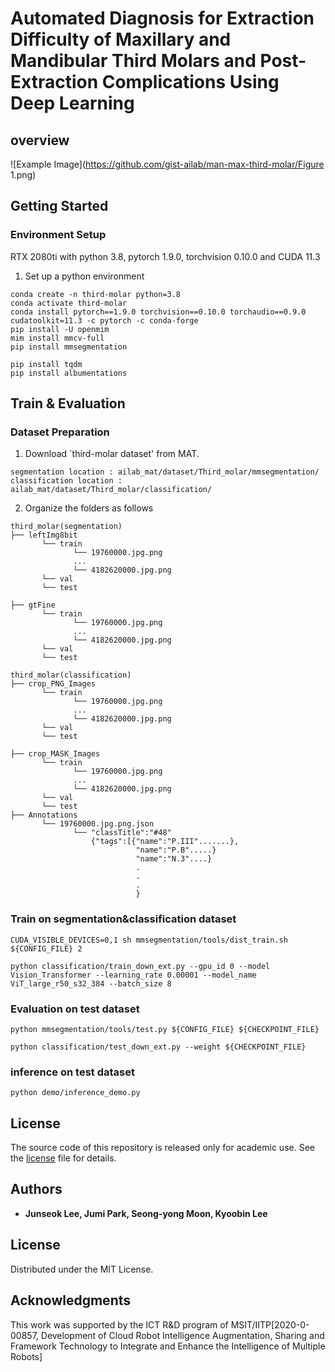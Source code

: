 # Automated Diagnosis for Extraction Difficulty of Maxillary and Mandibular Third Molars and Post-Extraction Complications Using Deep Learning

## overview

![Example Image](https://github.com/gist-ailab/man-max-third-molar/Figure 1.png)

## Getting Started

### Environment Setup

RTX 2080ti with python 3.8, pytorch 1.9.0, torchvision 0.10.0 and CUDA 11.3


1. Set up a python environment
```
conda create -n third-molar python=3.8
conda activate third-molar
conda install pytorch==1.9.0 torchvision==0.10.0 torchaudio==0.9.0 cudatoolkit=11.3 -c pytorch -c conda-forge
pip install -U openmim
mim install mmcv-full
pip install mmsegmentation

pip install tqdm
pip install albumentations
```

## Train & Evaluation

### Dataset Preparation
1. Download `third-molar dataset' from MAT.
```
segmentation location : ailab_mat/dataset/Third_molar/mmsegmentation/
classification location : ailab_mat/dataset/Third_molar/classification/
```

2. Organize the folders as follows
```
third_molar(segmentation)
├── leftImg8bit
       └── train
              └── 19760000.jpg.png
              ...
              └── 4182620000.jpg.png
       └── val
       └── test

├── gtFine
       └── train
              └── 19760000.jpg.png
              ...
              └── 4182620000.jpg.png
       └── val
       └── test

```
```
third_molar(classification)
├── crop_PNG_Images
       └── train
              └── 19760000.jpg.png
              ...
              └── 4182620000.jpg.png
       └── val
       └── test

├── crop_MASK_Images
       └── train
              └── 19760000.jpg.png
              ...
              └── 4182620000.jpg.png
       └── val
       └── test
├── Annotations
       └── 19760000.jpg.png.json
              └── "classTitle":"#48"
                  {"tags":[{"name":"P.III".......},
                            "name":"P.B".....}
                            "name":"N.3"....}
                            .
                            .
                            .
                            }
```
### Train on segmentation&classification dataset
```
CUDA_VISIBLE_DEVICES=0,1 sh mmsegmentation/tools/dist_train.sh ${CONFIG_FILE} 2
```
```
python classification/train_down_ext.py --gpu_id 0 --model Vision_Transformer --learning_rate 0.00001 --model_name ViT_large_r50_s32_384 --batch_size 8
```

### Evaluation on test dataset
```
python mmsegmentation/tools/test.py ${CONFIG_FILE} ${CHECKPOINT_FILE}
```
```
python classification/test_down_ext.py --weight ${CHECKPOINT_FILE} 
```
### inference on test dataset
```
python demo/inference_demo.py
```

## License

The source code of this repository is released only for academic use. See the [license](./LICENSE.md) file for details.



## Authors
- **Junseok Lee, Jumi Park, Seong-yong Moon, Kyoobin Lee**

## License
Distributed under the MIT License.

## Acknowledgments
This work was supported by the ICT R&D program of MSIT/IITP[2020-0-00857, Development of Cloud Robot Intelligence Augmentation, Sharing and Framework Technology to Integrate and Enhance the Intelligence of Multiple Robots]
